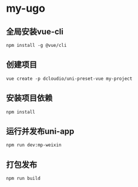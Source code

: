 # my-ugo

##  全局安装vue-cli

```shell
npm install -g @vue/cli
```

##  创建项目

```shell
vue create -p dcloudio/uni-preset-vue my-project
```

##  安装项目依赖

```shell
npm install
```

## 运行并发布uni-app

```shell
npm run dev:mp-weixin
```

## 打包发布

```shell
npm run build
```

